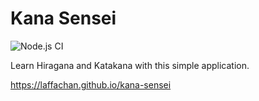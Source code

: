 # Kana Sensei

![Node.js CI](https://github.com/laffachan/kana-sensei/workflows/Node.js%20CI/badge.svg)

Learn Hiragana and Katakana with this simple application.

https://laffachan.github.io/kana-sensei
